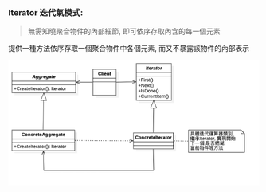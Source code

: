 ### Iterator 迭代氣模式:
> 無需知曉聚合物件的內部細節, 即可依序存取內含的每一個元素

提供一種方法依序存取一個聚合物件中各個元素, 而又不暴露該物件的內部表示

![UML](https://github.com/kimi0230/DesignPatternGolang/blob/master/UML/Iterator.png?raw=true)